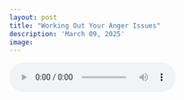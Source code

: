 ```yaml
---
layout: post
title: "Working Out Your Anger Issues"
description: 'March 09, 2025'
image:
---
```


<audio controls>
  <source src="assets/audio/fbc_2025-03-09_sermon.mp3" type="audio/mp3">
Your browser does not support the audio element.
</audio>

